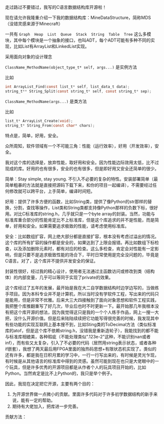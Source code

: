 走过路过不要错过，我写的C语言数据结构库开源啦！

现在请允许我隆重介绍一下我的数据结构库：MineDataStructure，简称MDS（没错灵感来源于Minecraft）

一共有 `Graph  Heap  List  Queue  Stack  String  Table  Tree` 这么多模块，其中每个模块是一个抽象的接口，也叫ADT，每个ADT可能有多种不同的实现，比如List有ArrayList和LinkedList实现。

采用面向对象的设计理念

`ClassName_MethodName(object_type_t* self, args...)` 是实例方法

比如

```C
int ArrayList_Find(const list_t* self, list_data_t data);
string_t** String_Split(const string_t* self, const string_t* sep);
```

`ClassName_MethodName(args...)` 是类方法

比如

```C
list_t* ArrayList_Create(void);
string_t* String_From(const char* chars);
```

特点是，简单，好用，安全。

众所周知，软件领域有一个不可能三角：性能（运行效率），好用（开发效率），安全。

我对这个库的选择是，放弃性能，取好用和安全。因为性能边际效用太低，比不过现成的库。好用的也有很多，安全的也有很多，但是即好用又安全还简单的很少。

简单：Stay simple, stay young. 不引入不必要的复杂的特性。安装部署简单（最简单粗暴的方法就是直接把源码下载下来，和你的项目一起编译），不需要经过任何修改就可以跨平台，上手简单，编译时间短。

好用：提供了许多方便的函数，比如String类，提供了像Python的str那样的替换，分割，查找等操作，List类和String类都支持像Python那样的负数下标，很好用。对比C标准库的string.h，几乎就只是一个byte array的封装。当然，功能与标准库重合部分的性能肯定比不上标准库，但是这个库追求的并不是性能，而是简单，好用和安全。如果需要追求极致的性能，请考虑使用标准库。

安全：比如数组扩容，网上绝大部分都是直接扩容，根本没有考虑过溢出的情况。这个库的所有扩容的操作都是安全的，如果达到了上限会报错。再比如数组下标检查，以及添加删除元素时，都有对应的检查。这么多检查，肯定会对性能有一定影响，但是只要不是追求极致性能的场合下，平时日常使用是完全没问题的，毕竟是C语言。对了，这个库并不提供并发安全的保证。

封装性很好，经过我的精心设计，使用者无法通过主函数访问或修改到类（结构体）的内部变量，几乎可以等同于实现了private的效果。

这个库经过了五年的发展，最开始是我在大二自学数据结构时边学边写的，当做练手项目。因为本科专业并不是计算机，所以当时没有学软件工程，写出来的代码只是能用，但是非常不优雅。后来大三大四接触到了面向对象思想和软件工程实践，我把整个库推翻重写了好几次，毕业后也时不时更新一下。最开始那几年我根本没有把这个库开源的想法，因为我觉得这只是我的一个个人练手作品，网上一搜一大把，没什么开源价值。但是后来陆陆续续把它功能写得很完善的时候，我发现其中有些功能的实现互联网上基本搜不到，比如Sting类的ToDecimal方法（类似标准库的atof，但是这个库不依赖string.h，没错我是重新造轮子），我能找到的都不能与标准库相媲美，各种瑕疵（不能处理类似".123e-2"这种，不能识别nan或者inf），而有些又太复杂，引入了不必要的代码（居然用string表示状态，或者各种if嵌套），我想了两天最后用FPGA里面的独热码思想+有限状态机实现了。类似的还有许多，都是我在日积月累的学习中，一行一行写出来的，有时候是灵光乍现，有时候是从其他语言的标准库中得到的灵感。虽然可能到现在也只是大佬眼中的一个玩具，但是许多优秀的开源项目都是从作者个人的玩具项目开始的，比如Python。当然肯定是比不上Python的，我只是举个例子。

因此，我现在决定把它开源，主要有两个目的：

1. 为开源世界做一点微小的贡献。里面许多代码对于许多初学数据结构的新手来说，能有一定的帮助。
2. 期待有大佬加入，把库进一步完善。

贡献方法：
